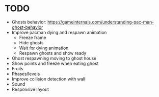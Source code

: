 # TODO 
- Ghosts behavior: https://gameinternals.com/understanding-pac-man-ghost-behavior
- Improve pacman dying and respawn animation
    - Freeze frame
    - Hide ghosts
    - Wait for dying animation
    - Respawn ghosts and show ready
- Ghost respawning moving to ghost house
- Show points and freeze when eating ghost
- Fruits
- Phases/levels
- Improve collision detection with wall
- Sound
- Responsive layout